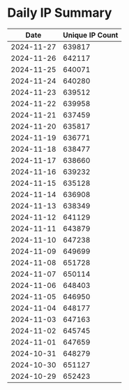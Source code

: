 # Daily IP Summary
| Date | Unique IP Count |
|----|----|
| 2024-11-27 | 639817 |
| 2024-11-26 | 642117 |
| 2024-11-25 | 640071 |
| 2024-11-24 | 640280 |
| 2024-11-23 | 639512 |
| 2024-11-22 | 639958 |
| 2024-11-21 | 637459 |
| 2024-11-20 | 635817 |
| 2024-11-19 | 636771 |
| 2024-11-18 | 638477 |
| 2024-11-17 | 638660 |
| 2024-11-16 | 639232 |
| 2024-11-15 | 635128 |
| 2024-11-14 | 636908 |
| 2024-11-13 | 638349 |
| 2024-11-12 | 641129 |
| 2024-11-11 | 643879 |
| 2024-11-10 | 647238 |
| 2024-11-09 | 649699 |
| 2024-11-08 | 651728 |
| 2024-11-07 | 650114 |
| 2024-11-06 | 648403 |
| 2024-11-05 | 646950 |
| 2024-11-04 | 648177 |
| 2024-11-03 | 647163 |
| 2024-11-02 | 645745 |
| 2024-11-01 | 647659 |
| 2024-10-31 | 648279 |
| 2024-10-30 | 651127 |
| 2024-10-29 | 652423 |
